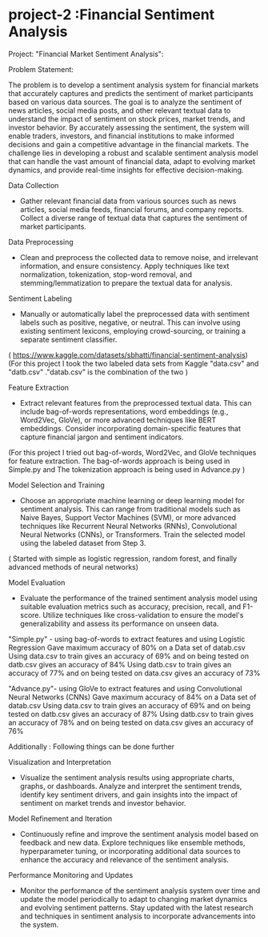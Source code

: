 # project-2 :Financial Sentiment Analysis 

Project:   "Financial Market Sentiment Analysis":


Problem Statement:

The problem is to develop a sentiment analysis system for financial markets that accurately captures and predicts the sentiment of market participants based on various data sources. The goal is to analyze the sentiment of news articles, social media posts, and other relevant textual data to understand the impact of sentiment on stock prices, market trends, and investor behavior. By accurately assessing the sentiment, the system will enable traders, investors, and financial institutions to make informed decisions and gain a competitive advantage in the financial markets. The challenge lies in developing a robust and scalable sentiment analysis model that can handle the vast amount of financial data, adapt to evolving market dynamics, and provide real-time insights for effective decision-making.

 Data Collection
- Gather relevant financial data from various sources such as news articles, social media feeds, financial forums, and company reports. Collect a diverse range of textual data that captures the sentiment of market participants.


 Data Preprocessing
- Clean and preprocess the collected data to remove noise, and irrelevant information, and ensure consistency. Apply techniques like text normalization, tokenization, stop-word removal, and stemming/lemmatization to prepare the textual data for analysis.

 Sentiment Labeling
- Manually or automatically label the preprocessed data with sentiment labels such as positive, negative, or neutral. This can involve using existing sentiment lexicons, employing crowd-sourcing, or training a separate sentiment classifier.

( https://www.kaggle.com/datasets/sbhatti/financial-sentiment-analysis)
(For this project I took the two  labeled  data sets  from Kaggle "data.csv" and "datb.csv" ."datab.csv" is the combination of the two )

 Feature Extraction
- Extract relevant features from the preprocessed textual data. This can include bag-of-words representations, word embeddings (e.g., Word2Vec, GloVe), or more advanced techniques like BERT embeddings. Consider incorporating domain-specific features that capture financial jargon and sentiment indicators.

(For this project I tried out   bag-of-words, Word2Vec, and  GloVe techniques for feature extraction. The bag-of-words approach is being used in Simple.py and The tokenization approach is being used in Advance.py )

 Model Selection and Training
- Choose an appropriate machine learning or deep learning model for sentiment analysis. This can range from traditional models such as Naive Bayes, Support Vector Machines (SVM), or more advanced techniques like Recurrent Neural Networks (RNNs), Convolutional Neural Networks (CNNs), or Transformers. Train the selected model using the labeled dataset from Step 3.

( Started with simple as logistic regression, random forest,  and finally advanced methods of neural networks)

 Model Evaluation
- Evaluate the performance of the trained sentiment analysis model using suitable evaluation metrics such as accuracy, precision, recall, and F1-score. Utilize techniques like cross-validation to ensure the model's generalizability and assess its performance on unseen data.

 "Simple.py" - using bag-of-words to extract features and using Logistic Regression
  Gave maximum accuracy of 80% on a Data set of datab.csv
  Using data.csv to train gives an accuracy of 69% and on being tested on datb.csv gives an 
  accuracy of 84%
  Using datb.csv to train gives an accuracy of 77% and on being tested on data.csv gives an 
  accuracy of 73% 

  
  "Advance.py"- using GloVe to extract features and using Convolutional Neural Networks (CNNs)
  Gave maximum accuracy of 84% on a Data set of datab.csv
  Using data.csv to train gives an accuracy of 69% and on being tested on datb.csv gives an 
  accuracy of 87%
  Using datb.csv to train gives an accuracy of 78% and on being tested on data.csv gives an 
  accuracy of 76%

  

Additionally :
Following things can be done further

Visualization and Interpretation
- Visualize the sentiment analysis results using appropriate charts, graphs, or dashboards. Analyze and interpret the sentiment trends, identify key sentiment drivers, and gain insights into the impact of sentiment on market trends and investor behavior.

Model Refinement and Iteration
- Continuously refine and improve the sentiment analysis model based on feedback and new data. Explore techniques like ensemble methods, hyperparameter tuning, or incorporating additional data sources to enhance the accuracy and relevance of the sentiment analysis.

Performance Monitoring and Updates
- Monitor the performance of the sentiment analysis system over time and update the model periodically to adapt to changing market dynamics and evolving sentiment patterns. Stay updated with the latest research and techniques in sentiment analysis to incorporate advancements into the system.







